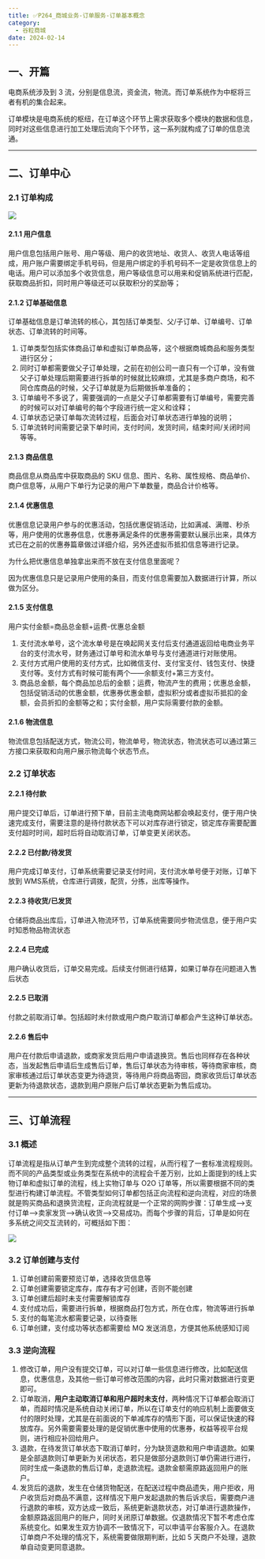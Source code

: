 ```yaml
---
title: ✅P264_商城业务-订单服务-订单基本概念
category:
  - 谷粒商城
date: 2024-02-14
---
```


<!-- more -->

## 一、开篇

电商系统涉及到 3 流，分别是信息流，资金流，物流。而订单系统作为中枢将三者有机的集合起来。

订单模块是电商系统的枢纽，在订单这个环节上需求获取多个模块的数据和信息，同时对这些信息进行加工处理后流向下个环节，这一系列就构成了订单的信息流通。

---

## 二、订单中心

### 2.1 订单构成

![](https://cfmall-hello.oss-cn-beijing.aliyuncs.com/img/202401/7168684c6a856dc5a83a029fcfd9e8cd.png#id=hdPaP&originHeight=665&originWidth=969&originalType=binary&ratio=1&rotation=0&showTitle=false&status=done&style=none&title=)

#### 2.1.1 用户信息

用户信息包括用户账号、用户等级、用户的收货地址、收货人、收货人电话等组成，用户账户需要绑定手机号码，但是用户绑定的手机号码不一定是收货信息上的电话。用户可以添加多个收货信息，用户等级信息可以用来和促销系统进行匹配，获取商品折扣，同时用户等级还可以获取积分的奖励等；

#### 2.1.2 订单基础信息

订单基础信息是订单流转的核心，其包括订单类型、父/子订单、订单编号、订单状态、订单流转的时间等。

1. 订单类型包括实体商品订单和虚拟订单商品等，这个根据商城商品和服务类型进行区分；
2. 同时订单都需要做父子订单处理，之前在初创公司一直只有一个订单，没有做父子订单处理后期需要进行拆单的时候就比较麻烦，尤其是多商户商场，和不同仓库商品的时候，父子订单就是为后期做拆单准备的；
3. 订单编号不多说了，需要强调的一点是父子订单都需要有订单编号，需要完善的时候可以对订单编号的每个字段进行统一定义和诠释；
4. 订单状态记录订单每次流转过程，后面会对订单状态进行单独的说明；
5. 订单流转时间需要记录下单时间，支付时间，发货时间，结束时间/关闭时间等等。

#### 2.1.3 商品信息

商品信息从商品库中获取商品的 SKU 信息、图片、名称、属性规格、商品单价、商户信息等，从用户下单行为记录的用户下单数量，商品合计价格等。

#### 2.1.4 优惠信息

优惠信息记录用户参与的优惠活动，包括优惠促销活动，比如满减、满赠、秒杀等，用户使用的优惠券信息，优惠券满足条件的优惠券需要默认展示出来，具体方式已在之前的优惠券篇章做过详细介绍，另外还虚拟币抵扣信息等进行记录。

为什么把优惠信息单独拿出来而不放在支付信息里面呢？

因为优惠信息只是记录用户使用的条目，而支付信息需要加入数据进行计算，所以做为区分。

#### 2.1.5 支付信息

用户实付金额=商品总金额+运费-优惠总金额

1. 支付流水单号，这个流水单号是在唤起网关支付后支付通道返回给电商业务平台的支付流水号，财务通过订单号和流水单号与支付通道进行对账使用。
2. 支付方式用户使用的支付方式，比如微信支付、支付宝支付、钱包支付、快捷支付等。支付方式有时候可能有两个——余额支付+第三方支付。
3. 商品总金额，每个商品加总后的金额；运费，物流产生的费用；优惠总金额，包括促销活动的优惠金额，优惠券优惠金额，虚拟积分或者虚拟币抵扣的金额，会员折扣的金额等之和；实付金额，用户实际需要付款的金额。

#### 2.1.6 物流信息

物流信息包括配送方式，物流公司，物流单号，物流状态，物流状态可以通过第三方接口来获取和向用户展示物流每个状态节点。

### 2.2 订单状态

#### 2.2.1 待付款

用户提交订单后，订单进行预下单，目前主流电商网站都会唤起支付，便于用户快速完成支付，需要注意的是待付款状态下可以对库存进行锁定，锁定库存需要配置支付超时时间，超时后将自动取消订单，订单变更关闭状态。

#### 2.2.2 已付款/待发货

用户完成订单支付，订单系统需要记录支付时间，支付流水单号便于对账，订单下放到 WMS系统，仓库进行调拨，配货，分拣，出库等操作。

#### 2.2.3 待收货/已发货

仓储将商品出库后，订单进入物流环节，订单系统需要同步物流信息，便于用户实时知悉物品物流状态

#### 2.2.4 已完成

用户确认收货后，订单交易完成。后续支付侧进行结算，如果订单存在问题进入售后状态

#### 2.2.5 已取消

付款之前取消订单。包括超时未付款或用户商户取消订单都会产生这种订单状态。

#### 2.2.6 售后中

用户在付款后申请退款，或商家发货后用户申请退换货。售后也同样存在各种状态，当发起售后申请后生成售后订单，售后订单状态为待审核，等待商家审核，商家审核通过后订单状态变更为待退货，等待用户将商品寄回，商家收货后订单状态更新为待退款状态，退款到用户原账户后订单状态更新为售后成功。

---

## 三、订单流程

### 3.1 概述

订单流程是指从订单产生到完成整个流转的过程，从而行程了一套标准流程规则。而不同的产品类型或业务类型在系统中的流程会千差万别，比如上面提到的线上实物订单和虚拟订单的流程，线上实物订单与 O2O 订单等，所以需要根据不同的类型进行构建订单流程。不管类型如何订单都包括正向流程和逆向流程，对应的场景就是购买商品和退换货流程，正向流程就是一个正常的网购步骤：订单生成–>支付订单–>卖家发货–>确认收货–>交易成功。而每个步骤的背后，订单是如何在多系统之间交互流转的，可概括如下图：

![](https://cfmall-hello.oss-cn-beijing.aliyuncs.com/img/202401/6189d75137647727bf7903ace713b974.png#id=xPwY6&originHeight=657&originWidth=980&originalType=binary&ratio=1&rotation=0&showTitle=false&status=done&style=none&title=)

### 3.2 订单创建与支付

1. 订单创建前需要预览订单，选择收货信息等
2. 订单创建需要锁定库存，库存有才可创建，否则不能创建
3. 订单创建后超时未支付需要解锁库存
4. 支付成功后，需要进行拆单，根据商品打包方式，所在仓库，物流等进行拆单
5. 支付的每笔流水都需要记录，以待查账
6. 订单创建，支付成功等状态都需要给 MQ 发送消息，方便其他系统感知订阅

### 3.3 逆向流程

1. 修改订单，用户没有提交订单，可以对订单一些信息进行修改，比如配送信息，优惠信息，及其他一些订单可修改范围的内容，此时只需对数据进行变更即可。
2. 订单取消，**用户主动取消订单和用户超时未支付**，两种情况下订单都会取消订单，而超时情况是系统自动关闭订单，所以在订单支付的响应机制上面要做支付的限时处理，尤其是在前面说的下单减库存的情形下面，可以保证快速的释放库存。另外需要需要处理的是促销优惠中使用的优惠券，权益等视平台规则，进行相应补回给用户。
3. 退款，在待发货订单状态下取消订单时，分为缺货退款和用户申请退款。如果是全部退款则订单更新为关闭状态，若只是做部分退款则订单仍需进行进行，同时生成一条退款的售后订单，走退款流程。退款金额需原路返回用户的账户。
4. 发货后的退款，发生在仓储货物配送，在配送过程中商品遗失，用户拒收，用户收货后对商品不满意，这样情况下用户发起退款的售后诉求后，需要商户进行退款的审核，双方达成一致后，系统更新退款状态，对订单进行退款操作，金额原路返回用户的账户，同时关闭原订单数据。仅退款情况下暂不考虑仓库系统变化。如果发生双方协调不一致情况下，可以申请平台客服介入。在退款订单商户不处理的情况下，系统需要做限期判断，比如 5 天商户不处理，退款单自动变更同意退款。
